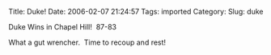 Title: Duke!
Date: 2006-02-07 21:24:57
Tags: imported
Category: 
Slug: duke

Duke Wins in Chapel Hill!&nbsp; 87-83

What a gut wrencher.&nbsp; Time to recoup and rest!
